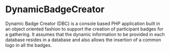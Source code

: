 DynamicBadgeCreator
===================

Dynamic Badge Creator (DBC) is a console based PHP application built in an object oriented fashion to support the creation of participant badges for a gathering. It assumes that the dynamic information to be provided in each database resides in a database and also allows the insertion of a common logo in all the badges.
